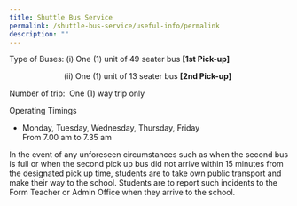 ```yaml
---
title: Shuttle Bus Service
permalink: /shuttle-bus-service/useful-info/permalink
description: ""
---
```

Type of Buses: (i) One (1) unit of 49 seater bus **[1st Pick-up]**

                         (ii) One (1) unit of 13 seater bus **[2nd Pick-up\]**

Number of trip:  One (1) way trip only

Operating Timings

* Monday, Tuesday, Wednesday, Thursday, Friday  
From 7.00 am to 7.35 am

In the event of any unforeseen circumstances such as when the second bus is full or when the second pick up bus did not arrive within 15 minutes from the designated pick up time, students are to take own public transport and make their way to the school. Students are to report such incidents to the Form Teacher or Admin Office when they arrive to the school.